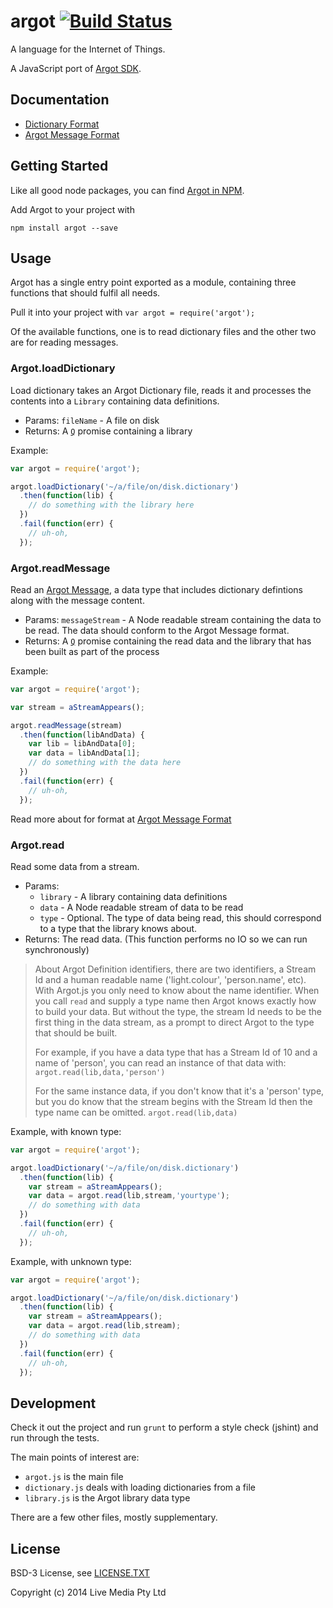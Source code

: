 # argot [![Build Status](https://secure.travis-ci.org/argotsdk/argot.js.png?branch=master)](http://travis-ci.org/argotsdk/argot.js)

A language for the Internet of Things.

A JavaScript port of [Argot SDK](http://www.argot-sdk.org/).

## Documentation

* [Dictionary Format](https://github.com/argotsdk/argot.js/blob/master/doc/dictionary_format.md)
* [Argot Message Format](https://github.com/argotsdk/argot.js/blob/master/doc/argotmessage_format.md)

## Getting Started

Like all good node packages, you can find [Argot in NPM](https://www.npmjs.org/package/argot).

Add Argot to your project with

`npm install argot --save`

## Usage

Argot has a single entry point exported as a module, containing three functions that should fulfil all needs.

Pull it into your project with `var argot = require('argot');`

Of the available functions, one is to read dictionary files and the other two are for reading messages.

### Argot.loadDictionary

Load dictionary takes an Argot Dictionary file, reads it and processes the contents into a `Library` containing data definitions.

* Params: `fileName` - A file on disk
* Returns: A [`Q`](https://github.com/kriskowal/q) promise containing a library

Example:

```javascript
var argot = require('argot');

argot.loadDictionary('~/a/file/on/disk.dictionary')
  .then(function(lib) {
    // do something with the library here
  })
  .fail(function(err) {
    // uh-oh,
  });
```

### Argot.readMessage

Read an [Argot Message](http://blog.argot-sdk.org/2014/02/argot-message-format-self-describing.html), a data type that includes dictionary defintions along with the message content.

* Params: `messageStream` - A Node readable stream containing the data to be read. The data should conform to the Argot Message format.
* Returns: A [`Q`](https://github.com/kriskowal/q) promise containing the read data and the library that has been built as part of the process

Example:

```javascript
var argot = require('argot');

var stream = aStreamAppears();

argot.readMessage(stream)
  .then(function(libAndData) {
    var lib = libAndData[0];
    var data = libAndData[1];
    // do something with the data here
  })
  .fail(function(err) {
    // uh-oh,
  });
```

Read more about for format at [Argot Message Format](https://github.com/argotsdk/argot.js/blob/master/doc/argotmessage_format.md)

### Argot.read

Read some data from a stream.

* Params:
  - `library` - A library containing data definitions
  - `data` - A Node readable stream of data to be read
  - `type` - Optional. The type of data being read, this should correspond to a type that the library knows about.
* Returns: The read data. (This function performs no IO so we can run synchronously)

> About Argot Definition identifiers, there are two identifiers, a Stream Id and a human readable name ('light.colour', 'person.name', etc). With Argot.js you only need to know about the name identifier.
> When you call `read` and supply a type name then Argot knows exactly how to build your data. But without the type, the stream Id needs to be the first thing in the data stream, as a prompt to direct Argot to the type that should be built.
>
> For example, if you have a data type that has a Stream Id of 10 and a name of 'person', you can read an instance of that data with:
> `argot.read(lib,data,'person')`
>
> For the same instance data, if you don't know that it's a 'person' type, but you do know that the stream begins with the Stream Id then the type name can be omitted.
> `argot.read(lib,data)`

Example, with known type:

```javascript
var argot = require('argot');

argot.loadDictionary('~/a/file/on/disk.dictionary')
  .then(function(lib) {
    var stream = aStreamAppears();
    var data = argot.read(lib,stream,'yourtype');
    // do something with data
  })
  .fail(function(err) {
    // uh-oh,
  });
```

Example, with unknown type:

```javascript
var argot = require('argot');

argot.loadDictionary('~/a/file/on/disk.dictionary')
  .then(function(lib) {
    var stream = aStreamAppears();
    var data = argot.read(lib,stream);
    // do something with data
  })
  .fail(function(err) {
    // uh-oh,
  });
```

## Development

Check it out the project and run `grunt` to perform a style check (jshint) and run through the tests.

The main points of interest are:

* `argot.js` is the main file
* `dictionary.js` deals with loading dictionaries from a file
* `library.js` is the Argot library data type

There are a few other files, mostly supplementary.

## License

BSD-3 License, see [LICENSE.TXT](https://github.com/argotsdk/argot.js/blob/master/LICENSE.TXT)

Copyright (c) 2014 Live Media Pty Ltd
